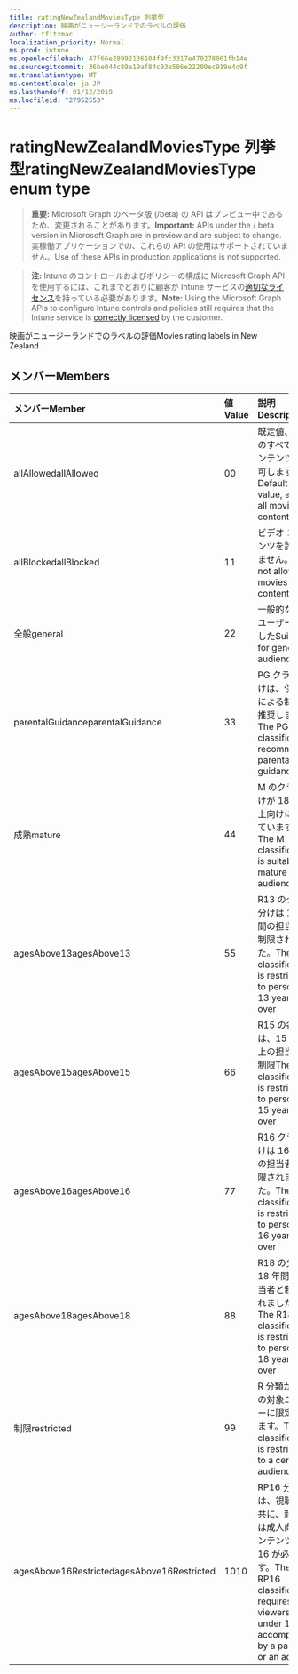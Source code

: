 ```yaml
---
title: ratingNewZealandMoviesType 列挙型
description: 映画がニュージーランドでのラベルの評価
author: tfitzmac
localization_priority: Normal
ms.prod: intune
ms.openlocfilehash: 47f66e28992136104f9fc3317e470278001fb14e
ms.sourcegitcommit: 36be044c89a19af84c93e586e22200ec919e4c9f
ms.translationtype: MT
ms.contentlocale: ja-JP
ms.lasthandoff: 01/12/2019
ms.locfileid: "27952553"
---
```

# <a name="ratingnewzealandmoviestype-enum-type"></a><span data-ttu-id="455a9-103">ratingNewZealandMoviesType 列挙型</span><span class="sxs-lookup"><span data-stu-id="455a9-103">ratingNewZealandMoviesType enum type</span></span>

> <span data-ttu-id="455a9-104">**重要:** Microsoft Graph のベータ版 (/beta) の API はプレビュー中であるため、変更されることがあります。</span><span class="sxs-lookup"><span data-stu-id="455a9-104">**Important:** APIs under the / beta version in Microsoft Graph are in preview and are subject to change.</span></span> <span data-ttu-id="455a9-105">実稼働アプリケーションでの、これらの API の使用はサポートされていません。</span><span class="sxs-lookup"><span data-stu-id="455a9-105">Use of these APIs in production applications is not supported.</span></span>

> <span data-ttu-id="455a9-106">**注:** Intune のコントロールおよびポリシーの構成に Microsoft Graph API を使用するには、これまでどおりに顧客が Intune サービスの[適切なライセンス](https://go.microsoft.com/fwlink/?linkid=839381)を持っている必要があります。</span><span class="sxs-lookup"><span data-stu-id="455a9-106">**Note:** Using the Microsoft Graph APIs to configure Intune controls and policies still requires that the Intune service is [correctly licensed](https://go.microsoft.com/fwlink/?linkid=839381) by the customer.</span></span>

<span data-ttu-id="455a9-107">映画がニュージーランドでのラベルの評価</span><span class="sxs-lookup"><span data-stu-id="455a9-107">Movies rating labels in New Zealand</span></span>
## <a name="members"></a><span data-ttu-id="455a9-108">メンバー</span><span class="sxs-lookup"><span data-stu-id="455a9-108">Members</span></span>
|<span data-ttu-id="455a9-109">メンバー</span><span class="sxs-lookup"><span data-stu-id="455a9-109">Member</span></span>|<span data-ttu-id="455a9-110">値</span><span class="sxs-lookup"><span data-stu-id="455a9-110">Value</span></span>|<span data-ttu-id="455a9-111">説明</span><span class="sxs-lookup"><span data-stu-id="455a9-111">Description</span></span>|
|:---|:---|:---|
|<span data-ttu-id="455a9-112">allAllowed</span><span class="sxs-lookup"><span data-stu-id="455a9-112">allAllowed</span></span>|<span data-ttu-id="455a9-113">0</span><span class="sxs-lookup"><span data-stu-id="455a9-113">0</span></span>|<span data-ttu-id="455a9-114">既定値、映画のすべてのコンテンツを許可します。</span><span class="sxs-lookup"><span data-stu-id="455a9-114">Default value, allow all movies content</span></span>|
|<span data-ttu-id="455a9-115">allBlocked</span><span class="sxs-lookup"><span data-stu-id="455a9-115">allBlocked</span></span>|<span data-ttu-id="455a9-116">1</span><span class="sxs-lookup"><span data-stu-id="455a9-116">1</span></span>|<span data-ttu-id="455a9-117">ビデオ コンテンツを許可しません。</span><span class="sxs-lookup"><span data-stu-id="455a9-117">Do not allow any movies content</span></span>|
|<span data-ttu-id="455a9-118">全般</span><span class="sxs-lookup"><span data-stu-id="455a9-118">general</span></span>|<span data-ttu-id="455a9-119">2</span><span class="sxs-lookup"><span data-stu-id="455a9-119">2</span></span>|<span data-ttu-id="455a9-120">一般的な対象ユーザーに適した</span><span class="sxs-lookup"><span data-stu-id="455a9-120">Suitable for general audience</span></span>|
|<span data-ttu-id="455a9-121">parentalGuidance</span><span class="sxs-lookup"><span data-stu-id="455a9-121">parentalGuidance</span></span>|<span data-ttu-id="455a9-122">3</span><span class="sxs-lookup"><span data-stu-id="455a9-122">3</span></span>|<span data-ttu-id="455a9-123">PG クラス分けは、保護者による制限を推奨します。</span><span class="sxs-lookup"><span data-stu-id="455a9-123">The PG classification recommends parental guidance</span></span>|
|<span data-ttu-id="455a9-124">成熟</span><span class="sxs-lookup"><span data-stu-id="455a9-124">mature</span></span>|<span data-ttu-id="455a9-125">4</span><span class="sxs-lookup"><span data-stu-id="455a9-125">4</span></span>|<span data-ttu-id="455a9-126">M のクラス分けが 18 歳以上向けに適しています。</span><span class="sxs-lookup"><span data-stu-id="455a9-126">The M classification is suitable for mature audience</span></span>|
|<span data-ttu-id="455a9-127">agesAbove13</span><span class="sxs-lookup"><span data-stu-id="455a9-127">agesAbove13</span></span>|<span data-ttu-id="455a9-128">5</span><span class="sxs-lookup"><span data-stu-id="455a9-128">5</span></span>|<span data-ttu-id="455a9-129">R13 のクラス分けは 13 年間の担当者と制限されました。</span><span class="sxs-lookup"><span data-stu-id="455a9-129">The R13 classification is restricted to persons 13 years and over</span></span>|
|<span data-ttu-id="455a9-130">agesAbove15</span><span class="sxs-lookup"><span data-stu-id="455a9-130">agesAbove15</span></span>|<span data-ttu-id="455a9-131">6</span><span class="sxs-lookup"><span data-stu-id="455a9-131">6</span></span>|<span data-ttu-id="455a9-132">R15 の各分類は、15 年以上の担当者と制限</span><span class="sxs-lookup"><span data-stu-id="455a9-132">The R15 classification is restricted to persons 15 years and over</span></span>|
|<span data-ttu-id="455a9-133">agesAbove16</span><span class="sxs-lookup"><span data-stu-id="455a9-133">agesAbove16</span></span>|<span data-ttu-id="455a9-134">7</span><span class="sxs-lookup"><span data-stu-id="455a9-134">7</span></span>|<span data-ttu-id="455a9-135">R16 クラス分けは 16 年間の担当者と制限されました。</span><span class="sxs-lookup"><span data-stu-id="455a9-135">The R16 classification is restricted to persons 16 years and over</span></span>|
|<span data-ttu-id="455a9-136">agesAbove18</span><span class="sxs-lookup"><span data-stu-id="455a9-136">agesAbove18</span></span>|<span data-ttu-id="455a9-137">8</span><span class="sxs-lookup"><span data-stu-id="455a9-137">8</span></span>|<span data-ttu-id="455a9-138">R18 の分類は 18 年間の担当者と制限されました。</span><span class="sxs-lookup"><span data-stu-id="455a9-138">The R18 classification is restricted to persons 18 years and over</span></span>|
|<span data-ttu-id="455a9-139">制限</span><span class="sxs-lookup"><span data-stu-id="455a9-139">restricted</span></span>|<span data-ttu-id="455a9-140">9</span><span class="sxs-lookup"><span data-stu-id="455a9-140">9</span></span>|<span data-ttu-id="455a9-141">R 分類が特定の対象ユーザーに限定されます。</span><span class="sxs-lookup"><span data-stu-id="455a9-141">The R classification is restricted to a certain audience</span></span>|
|<span data-ttu-id="455a9-142">agesAbove16Restricted</span><span class="sxs-lookup"><span data-stu-id="455a9-142">agesAbove16Restricted</span></span>|<span data-ttu-id="455a9-143">10</span><span class="sxs-lookup"><span data-stu-id="455a9-143">10</span></span>|<span data-ttu-id="455a9-144">RP16 分類には、視聴者と共に、親または成人向けコンテンツを 16 が必要です。</span><span class="sxs-lookup"><span data-stu-id="455a9-144">The RP16 classification requires viewers under 16 accompanied by a parent or an adult</span></span>|





